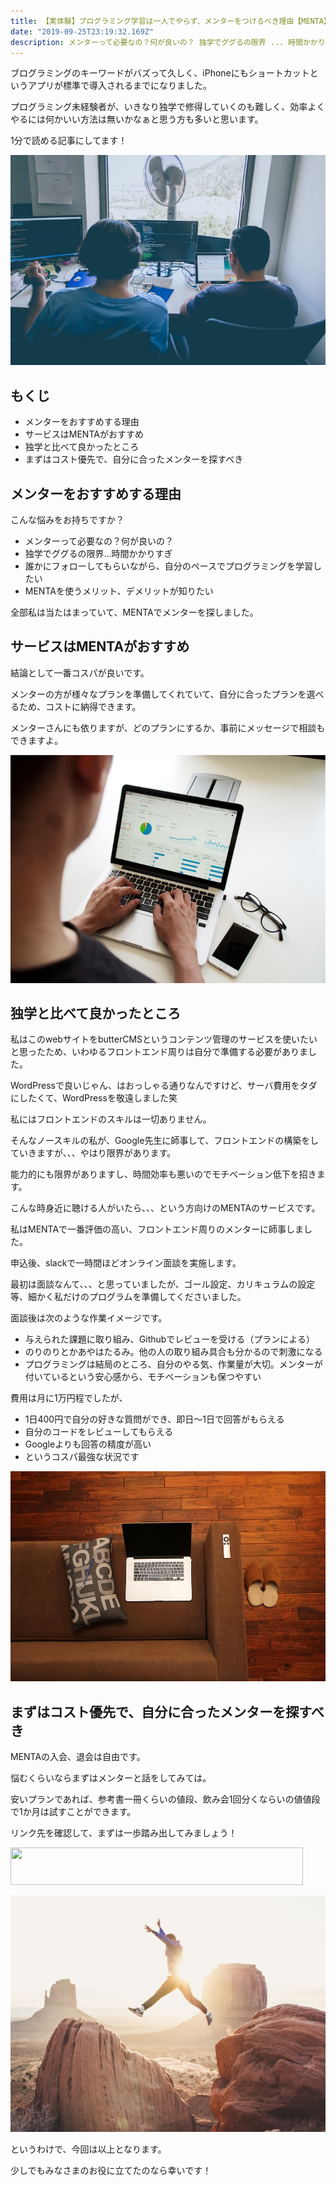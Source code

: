 ```yaml
---
title: 【実体験】プログラミング学習は一人でやらず、メンターをつけるべき理由【MENTA】
date: "2019-09-25T23:19:32.169Z"
description: メンターって必要なの？何が良いの？ 独学でググるの限界 ... 時間かかりすぎ 誰かにフォローしてもらいながら、自分のペースでプログラミングを学習したい MENTA を使うメリット、デメリットについて答えます
---
```


ブログラミングのキーワードがバズって久しく、iPhoneにもショートカットというアプリが標準で導入されるまでになりました。

プログラミング未経験者が、いきなり独学で修得していくのも難しく、効率よくやるには何かいい方法は無いかなぁと思う方も多いと思います。

1分で読める記事にしてます！

![success](./photo-3.jpeg)


## もくじ
- メンターをおすすめする理由
- サービスはMENTAがおすすめ
- 独学と比べて良かったところ
- まずはコスト優先で、自分に合ったメンターを探すべき

## メンターをおすすめする理由
こんな悩みをお持ちですか？

- メンターって必要なの？何が良いの？
- 独学でググるの限界...時間かかりすぎ
- 誰かにフォローしてもらいながら、自分のペースでプログラミングを学習したい
- MENTAを使うメリット、デメリットが知りたい

全部私は当たはまっていて、MENTAでメンターを探しました。

## サービスはMENTAがおすすめ
結論として一番コスパが良いです。

メンターの方が様々なプランを準備してくれていて、自分に合ったプランを選べるため、コストに納得できます。

メンターさんにも依りますが、どのプランにするか、事前にメッセージで相談もできますよ。

![success](./photo-1.jpeg)

## 独学と比べて良かったところ
私はこのwebサイトをbutterCMSというコンテンツ管理のサービスを使いたいと思ったため、いわゆるフロントエンド周りは自分で準備する必要がありました。

WordPressで良いじゃん、はおっしゃる通りなんですけど、サーバ費用をタダにしたくて、WordPressを敬遠しました笑

私にはフロントエンドのスキルは一切ありません。

そんなノースキルの私が、Google先生に師事して、フロントエンドの構築をしていきますが、、、やはり限界があります。

能力的にも限界がありますし、時間効率も悪いのでモチベーション低下を招きます。

こんな時身近に聴ける人がいたら、、、という方向けのMENTAのサービスです。

私はMENTAで一番評価の高い、フロントエンド周りのメンターに師事しました。


申込後、slackで一時間ほどオンライン面談を実施します。

最初は面談なんて、、、と思っていましたが、ゴール設定、カリキュラムの設定等、細かく私だけのプログラムを準備してくださいました。

面談後は次のような作業イメージです。
- 与えられた課題に取り組み、Githubでレビューを受ける（プランによる）
- のりのりとかあやはたるみ。他の人の取り組み具合も分かるので刺激になる
- プログラミングは結局のところ、自分のやる気、作業量が大切。メンターが付いているという安心感から、モチベーションも保つやすい

費用は月に1万円程でしたが、
- 1日400円で自分の好きな質問ができ、即日〜1日で回答がもらえる
- 自分のコードをレビューしてもらえる
- Googleよりも回答の精度が高い
- というコスパ最強な状況です

![success](./photo-2.jpeg)
## まずはコスト優先で、自分に合ったメンターを探すべき
MENTAの入会、退会は自由です。

悩むくらいならまずはメンターと話をしてみては。

安いプランであれば、参考書一冊くらいの値段、飲み会1回分くならいの値値段で1か月は試すことができます。

リンク先を確認して、まずは一歩踏み出してみましょう！


<a href="https://px.a8.net/svt/ejp?a8mat=35HSKI+4Z7IMY+48EO+5ZU29" rel="nofollow">
<img border="0" width="468" height="60" alt="" src="https://www22.a8.net/svt/bgt?aid=190626786301&wid=002&eno=01&mid=s00000019752001007000&mc=1"></a>
<img border="0" width="1" height="1" src="https://www12.a8.net/0.gif?a8mat=35HSKI+4Z7IMY+48EO+5ZU29" alt="">

![success](./photo.jpeg)

というわけで、今回は以上となります。

少しでもみなさまのお役に立てたのなら幸いです！